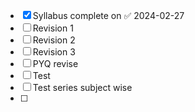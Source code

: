 - [x] Syllabus complete on ✅ 2024-02-27
- [ ] Revision 1
- [ ] Revision 2
- [ ] Revision 3
- [ ] PYQ revise
- [ ] Test
- [ ] Test series subject wise
- [ ] 